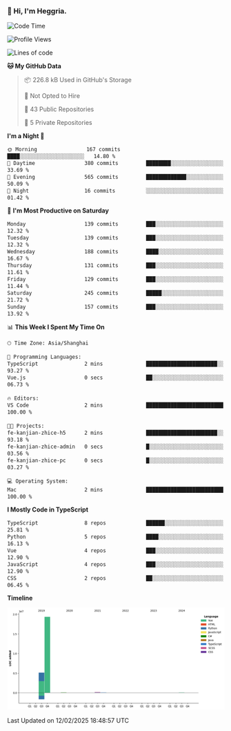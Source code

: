### 👋 Hi, I'm Heggria.

<!--START_SECTION:waka-->
![Code Time](http://img.shields.io/badge/Code%20Time-1%2C037%20hrs%206%20mins-blue)

![Profile Views](http://img.shields.io/badge/Profile%20Views-0-blue)

![Lines of code](https://img.shields.io/badge/From%20Hello%20World%20I%27ve%20Written-24.8%20million%20lines%20of%20code-blue)

**🐱 My GitHub Data** 

> 📦 226.8 kB Used in GitHub's Storage 
 > 
> 🚫 Not Opted to Hire
 > 
> 📜 43 Public Repositories 
 > 
> 🔑 5 Private Repositories 
 > 
**I'm a Night 🦉** 

```text
🌞 Morning                167 commits         ████░░░░░░░░░░░░░░░░░░░░░   14.80 % 
🌆 Daytime                380 commits         ████████░░░░░░░░░░░░░░░░░   33.69 % 
🌃 Evening                565 commits         █████████████░░░░░░░░░░░░   50.09 % 
🌙 Night                  16 commits          ░░░░░░░░░░░░░░░░░░░░░░░░░   01.42 % 
```
📅 **I'm Most Productive on Saturday** 

```text
Monday                   139 commits         ███░░░░░░░░░░░░░░░░░░░░░░   12.32 % 
Tuesday                  139 commits         ███░░░░░░░░░░░░░░░░░░░░░░   12.32 % 
Wednesday                188 commits         ████░░░░░░░░░░░░░░░░░░░░░   16.67 % 
Thursday                 131 commits         ███░░░░░░░░░░░░░░░░░░░░░░   11.61 % 
Friday                   129 commits         ███░░░░░░░░░░░░░░░░░░░░░░   11.44 % 
Saturday                 245 commits         █████░░░░░░░░░░░░░░░░░░░░   21.72 % 
Sunday                   157 commits         ███░░░░░░░░░░░░░░░░░░░░░░   13.92 % 
```


📊 **This Week I Spent My Time On** 

```text
🕑︎ Time Zone: Asia/Shanghai

💬 Programming Languages: 
TypeScript               2 mins              ███████████████████████░░   93.27 % 
Vue.js                   0 secs              ██░░░░░░░░░░░░░░░░░░░░░░░   06.73 % 

🔥 Editors: 
VS Code                  2 mins              █████████████████████████   100.00 % 

🐱‍💻 Projects: 
fe-kanjian-zhice-h5      2 mins              ███████████████████████░░   93.18 % 
fe-kanjian-zhice-admin   0 secs              █░░░░░░░░░░░░░░░░░░░░░░░░   03.56 % 
fe-kanjian-zhice-pc      0 secs              █░░░░░░░░░░░░░░░░░░░░░░░░   03.27 % 

💻 Operating System: 
Mac                      2 mins              █████████████████████████   100.00 % 
```

**I Mostly Code in TypeScript** 

```text
TypeScript               8 repos             ██████░░░░░░░░░░░░░░░░░░░   25.81 % 
Python                   5 repos             ████░░░░░░░░░░░░░░░░░░░░░   16.13 % 
Vue                      4 repos             ███░░░░░░░░░░░░░░░░░░░░░░   12.90 % 
JavaScript               4 repos             ███░░░░░░░░░░░░░░░░░░░░░░   12.90 % 
CSS                      2 repos             ██░░░░░░░░░░░░░░░░░░░░░░░   06.45 % 
```



**Timeline**

![Lines of Code chart](https://raw.githubusercontent.com/heggria/heggria/main/assets/bar_graph.png)


 Last Updated on 12/02/2025 18:48:57 UTC
<!--END_SECTION:waka-->

